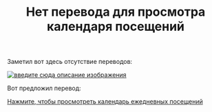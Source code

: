 ﻿---
title: "Нет перевода для просмотра календаря посещений"
se.owner.user_id: 238742
se.owner.display_name: "Andrew"
se.owner.link: "https://ru.meta.stackoverflow.com/users/238742/andrew"
se.link: "https://ru.meta.stackoverflow.com/questions/12069/%d0%9d%d0%b5%d1%82-%d0%bf%d0%b5%d1%80%d0%b5%d0%b2%d0%be%d0%b4%d0%b0-%d0%b4%d0%bb%d1%8f-%d0%bf%d1%80%d0%be%d1%81%d0%bc%d0%be%d1%82%d1%80%d0%b0-%d0%ba%d0%b0%d0%bb%d0%b5%d0%bd%d0%b4%d0%b0%d1%80%d1%8f-%d0%bf%d0%be%d1%81%d0%b5%d1%89%d0%b5%d0%bd%d0%b8%d0%b9"
se.question_id: 12069
se.post_type: question
---
<p>Заметил вот здесь отсутствие переводов:</p>
<p><a href="https://i.stack.imgur.com/i4cRm.png" rel="nofollow noreferrer"><img src="https://i.stack.imgur.com/i4cRm.png" alt="введите сюда описание изображения" /></a></p>
<p>Вот предложил перевод:</p>
<p><a href="https://ru.traducir.win/strings/17915" rel="nofollow noreferrer">Нажмите, чтобы просмотреть календарь ежедневных посещений</a></p>
